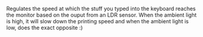 Regulates the speed at which the stuff you typed into the keyboard reaches the monitor based on the ouput from an LDR sensor.
When the ambient light is high, it will slow down the printing speed and when the ambient light is low, does the exact opposite :)
